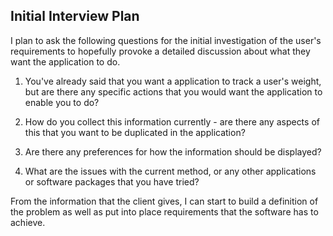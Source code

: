 ## Initial Interview Plan

I plan to ask the following questions for the initial investigation of the user's requirements to hopefully provoke a detailed discussion about what they want the application to do.

1. You've already said that you want a application to track a user's weight, but are there any specific actions that you would want the application to enable you to do?

2. How do you collect this information currently - are there any aspects of this that you want to be duplicated in the application?

3. Are there any preferences for how the information should be displayed?

4. What are the issues with the current method, or any other applications or software packages that you have tried?

From the information that the client gives, I can start to build a definition of the problem as well as put into place requirements that the software has to achieve.
